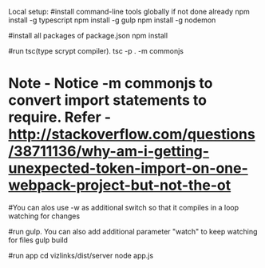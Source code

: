Local setup:
#install command-line tools globally if not done already
npm install -g typescript
npm install -g gulp
npm install -g nodemon

#install all packages of package.json
npm install 

#run tsc(type scrypt compiler). 
tsc -p . -m commonjs  
# Note - Notice -m commonjs to convert import statements to require. Refer - http://stackoverflow.com/questions/38711136/why-am-i-getting-unexpected-token-import-on-one-webpack-project-but-not-the-ot
#You can alos use -w as additional switch so that it compiles in a loop watching for changes

#run gulp.  You can also add additional parameter "watch" to keep watching for files
gulp build

#run app
cd vizlinks/dist/server
node app.js